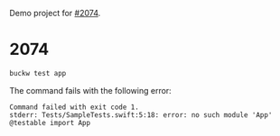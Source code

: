 
Demo project for [#2074](https://github.com/facebook/buck/issues/2074).


# 2074

```bash
buckw test app
```

The command fails with the following error:

```text
Command failed with exit code 1.
stderr: Tests/SampleTests.swift:5:18: error: no such module 'App'
@testable import App
```
